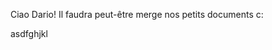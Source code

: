 Ciao Dario!
Il faudra peut-être merge nos petits documents c:
<html lang="en">
<head>
    <meta charset="UTF-8">
    <meta name="viewport" content="width=device-width, initial-scale=1.0">
    <title>Document</title>
</head>
<body>
    asdfghjkl
</body>
</html>